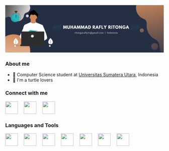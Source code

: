 <img src = "assets/biobanner.png">

### About me

- 📖 Computer Science student at <a href = "https://www.usu.ac.id/id">Universitas Sumatera Utara</a>, Indonesia
- 🐢 I'm a turtle lovers


### Connect with me

<a href = "https://www.instagram.com/raflyritonga/" alt="Instagram"><img src="https://img.icons8.com/fluency//000000/instagram-new.png" height="40" width="40" style= margin-right:15px;/></a>
<a href = "https://www.instagram.com/raflyritonga/" alt="LinkedIn"><img src="https://img.icons8.com/color/000000/linkedin.png" height="40" width="40" style= margin-right:15px;/></a>
<a href = "mailto:ritongarafly21@gmail.com" alt="Email"><img src="https://img.icons8.com/color/48/000000/gmail-new.png" height="40" width="40" style= margin-right:15px;/></a>

### Languages and Tools

<a href = "https://www.w3schools.com/html/" alt="HTML 5"> <img src="https://img.icons8.com/color/000000/html-5--v1.png" width="40" height="40" style= margin-right:15px;/></a>
<a href="https://www.w3schools.com/css/" alt="CSS 3"><img src="https://img.icons8.com/color/000000/css3.png" width="40" height="40" style= margin-right:15px;/></a>
<a href="https://getbootstrap.com/" alt="Bootstrap"><img src="https://img.icons8.com/color/000000/bootstrap.png" width="40" height="40" style= margin-right:15px;/></a>
<a href="https://www.cprogramming.com/" alt="C"><img src="https://img.icons8.com/color/000000/c-programming.png" width="40" height="40" style= margin-right:15px;/></a>
<a href="https://www.w3schools.com/CPP/" alt="C++"><img src="https://img.icons8.com/color/000000/c-plus-plus-logo.png" width="40" height="40" style= margin-right:15px;/></a>
<a href="https://www.python.org/" alt="Python"><img src="https://img.icons8.com/color/000000/python--v1.png" width="40" height="40" style= margin-right:15px;/></a>
<a href="https://git-scm.com/" alt="Git"><img src="https://img.icons8.com/color/000000/git.png" width="40" height="40" style= margin-right:15px; /></a>

<!--
**raflyritonga/raflyritonga** is a ✨ _special_ ✨ repository because its `README.md` (this file) appears on your GitHub profile.

Here are some ideas to get you started:


- 👯 I’m looking to collaborate on ...
- 🤔 I’m looking for help with ...
- 💬 Ask me about ...
- 📫 How to reach me: ...
- 😄 Pronouns: ...
-->
